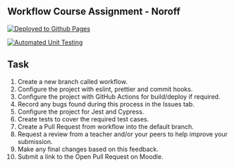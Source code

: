 ## Workflow Course Assignment - Noroff

[![Deployed to Github Pages](https://github.com/mariarolstadmartinez/social-media-client/actions/workflows/pages.yml/badge.svg)](https://github.com/mariarolstadmartinez/social-media-client/actions/workflows/pages.ymll)

[![Automated Unit Testing](https://github.com/mariarolstadmartinez/social-media-client/actions/workflows/unit-test.yml/badge.svg)](https://github.com/mariarolstadmartinez/social-media-client/actions/workflows/unit-test.yml)

## Task 

1. Create a new branch called workflow.
1. Configure the project with eslint, prettier and commit hooks.
1. Configure the project with GitHub Actions for build/deploy if required.
1. Record any bugs found during this process in the Issues tab.
1. Configure the project for Jest and Cypress.
1. Create tests to cover the required test cases.
1. Create a Pull Request from workflow into the default branch.
1. Request a review from a teacher and/or your peers to help improve your submission.
1. Make any final changes based on this feedback.
1. Submit a link to the Open Pull Request on Moodle.


